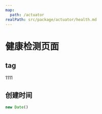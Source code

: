 ```yaml
---
map:
  path: /actuator
realPath: src/package/actuator/health.md
---
```

# 健康检测页面

## tag

1111

## 创建时间

```js
new Date()
```
